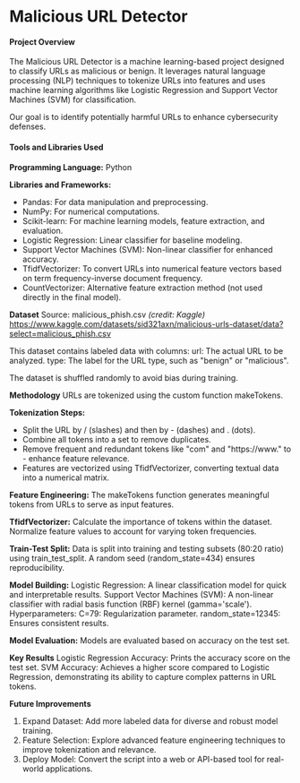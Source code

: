 # Malicious URL Detector

#### Project Overview

The Malicious URL Detector is a machine learning-based project designed to classify URLs as malicious or benign. It leverages natural language processing (NLP) techniques to tokenize URLs into features and uses machine learning algorithms like Logistic Regression and Support Vector Machines (SVM) for classification.

Our goal is to identify potentially harmful URLs to enhance cybersecurity defenses.

#### Tools and Libraries Used

**Programming Language:** 
Python

**Libraries and Frameworks:**
- Pandas: For data manipulation and preprocessing.
- NumPy: For numerical computations.
- Scikit-learn: For machine learning models, feature extraction, and evaluation.
- Logistic Regression: Linear classifier for baseline modeling.
- Support Vector Machines (SVM): Non-linear classifier for enhanced accuracy.
- TfidfVectorizer: To convert URLs into numerical feature vectors based on term frequency-inverse document frequency.
- CountVectorizer: Alternative feature extraction method (not used directly in the final model).

**Dataset**
Source: malicious_phish.csv _(credit: Kaggle)_
https://www.kaggle.com/datasets/sid321axn/malicious-urls-dataset/data?select=malicious_phish.csv

This dataset contains labeled data with columns:
url: The actual URL to be analyzed.
type: The label for the URL type, such as "benign" or "malicious".

The dataset is shuffled randomly to avoid bias during training.

**Methodology**
URLs are tokenized using the custom function makeTokens.

**Tokenization Steps:**
- Split the URL by / (slashes) and then by - (dashes) and . (dots).
- Combine all tokens into a set to remove duplicates.
- Remove frequent and redundant tokens like "com" and "https://www." to - enhance feature relevance.
- Features are vectorized using TfidfVectorizer, converting textual data into a numerical matrix.

**Feature Engineering:**
The makeTokens function generates meaningful tokens from URLs to serve as input features.

**TfidfVectorizer:**
Calculate the importance of tokens within the dataset.
Normalize feature values to account for varying token frequencies.

**Train-Test Split:**
Data is split into training and testing subsets (80:20 ratio) using train_test_split.
A random seed (random_state=434) ensures reproducibility.

**Model Building:**
Logistic Regression:
A linear classification model for quick and interpretable results.
Support Vector Machines (SVM):
A non-linear classifier with radial basis function (RBF) kernel (gamma='scale').
Hyperparameters:
C=79: Regularization parameter.
random_state=12345: Ensures consistent results.

**Model Evaluation:**
Models are evaluated based on accuracy on the test set.

**Key Results**
Logistic Regression Accuracy: Prints the accuracy score on the test set.
SVM Accuracy: Achieves a higher score compared to Logistic Regression, demonstrating its ability to capture complex patterns in URL tokens.

**Future Improvements**
1. Expand Dataset: Add more labeled data for diverse and robust model training.
2. Feature Selection: Explore advanced feature engineering techniques to improve tokenization and relevance.
3. Deploy Model: Convert the script into a web or API-based tool for real-world applications.
